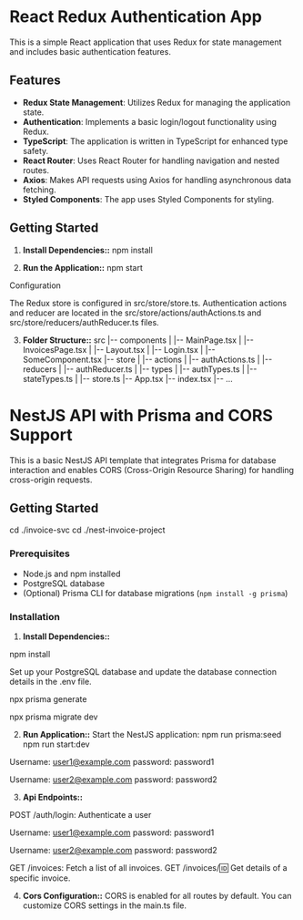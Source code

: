 # React Redux Authentication App

This is a simple React application that uses Redux for state management and includes basic authentication features.

## Features

- **Redux State Management**: Utilizes Redux for managing the application state.
- **Authentication**: Implements a basic login/logout functionality using Redux.
- **TypeScript**: The application is written in TypeScript for enhanced type safety.
- **React Router**: Uses React Router for handling navigation and nested routes.
- **Axios**: Makes API requests using Axios for handling asynchronous data fetching.
- **Styled Components**: The app uses Styled Components for styling.

## Getting Started

1. **Install Dependencies::**
npm install

2. **Run the Application::**
npm start


Configuration

The Redux store is configured in src/store/store.ts.
Authentication actions and reducer are located in the src/store/actions/authActions.ts and src/store/reducers/authReducer.ts files.



3. **Folder Structure::**
src
|-- components
|   |-- MainPage.tsx
|   |-- InvoicesPage.tsx
|   |-- Layout.tsx
|   |-- Login.tsx
|   |-- SomeComponent.tsx
|-- store
|   |-- actions
|       |-- authActions.ts
|   |-- reducers
|       |-- authReducer.ts
|   |-- types
|       |-- authTypes.ts
|       |-- stateTypes.ts
|   |-- store.ts
|-- App.tsx
|-- index.tsx
|-- ...


# NestJS API with Prisma and CORS Support

This is a basic NestJS API template that integrates Prisma for database interaction and enables CORS (Cross-Origin Resource Sharing) for handling cross-origin requests.

## Getting Started

cd ./invoice-svc
cd ./nest-invoice-project

### Prerequisites

- Node.js and npm installed
- PostgreSQL database
- (Optional) Prisma CLI for database migrations (`npm install -g prisma`)

### Installation

1. **Install Dependencies::**

npm install

Set up your PostgreSQL database and update the database connection details in the .env file.

npx prisma generate

npx prisma migrate dev



2. **Run Application::**
Start the NestJS application:
npm run prisma:seed
npm run start:dev



Username: user1@example.com
password: password1

Username: user2@example.com
password: password2

3. **Api Endpoints::**

POST /auth/login: Authenticate a user

Username: user1@example.com
password: password1

Username: user2@example.com
password: password2

GET /invoices: Fetch a list of all invoices.
GET /invoices/:id: Get details of a specific invoice.


4. **Cors Configuration::**
CORS is enabled for all routes by default. You can customize CORS settings in the main.ts file.

